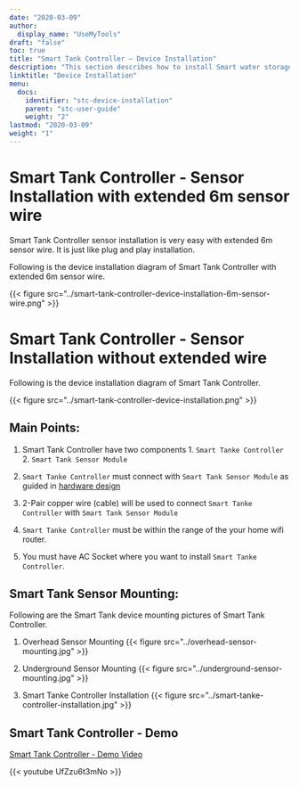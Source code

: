 ```yaml
---
date: "2020-03-09"
author:
  display_name: "UseMyTools"
draft: "false"
toc: true
title: "Smart Tank Controller – Device Installation"
description: "This section describes how to install Smart water storage tank level Controller and monitor."
linktitle: "Device Installation"
menu:
  docs:
    identifier: "stc-device-installation"
    parent: "stc-user-guide"
    weight: "2"
lastmod: "2020-03-09"
weight: "1"
---
```


# Smart Tank Controller - Sensor Installation with extended 6m sensor wire #

Smart Tank Controller sensor installation is very easy with extended 6m sensor wire. It is just like plug and play installation.

Following is the device installation diagram of Smart Tank Controller with extended 6m sensor wire.

{{< figure src="../smart-tank-controller-device-installation-6m-sensor-wire.png" >}}

# Smart Tank Controller - Sensor Installation without extended wire #

Following is the device installation diagram of Smart Tank Controller.

{{< figure src="../smart-tank-controller-device-installation.png" >}}


## Main Points:

1. Smart Tank Controller have two components 1. `Smart Tanke Controller` 2. `Smart Tank Sensor Module`

2. `Smart Tanke Controller` must connect with `Smart Tank Sensor Module` as guided in [hardware design](../hardware-design)

3. 2-Pair copper wire (cable) will be used to connect `Smart Tanke Controller` with `Smart Tank Sensor Module`

4. `Smart Tanke Controller` must be within the range of the your home wifi router.

5. You must have AC Socket where you want to install `Smart Tanke Controller`.


## Smart Tank Sensor Mounting:

Following are the Smart Tank device mounting pictures of Smart Tank Controller.

1. Overhead Sensor Mounting
{{< figure src="../overhead-sensor-mounting.jpg" >}}

2. Underground Sensor Mounting
{{< figure src="../underground-sensor-mounting.jpg" >}}


3. Smart Tanke Controller Installation
{{< figure src="../smart-tanke-controller-installation.jpg" >}}

## Smart Tank Controller - Demo ##

[Smart Tank Controller - Demo Video](https://youtu.be/UfZzu6t3mNo)

{{< youtube UfZzu6t3mNo >}}
